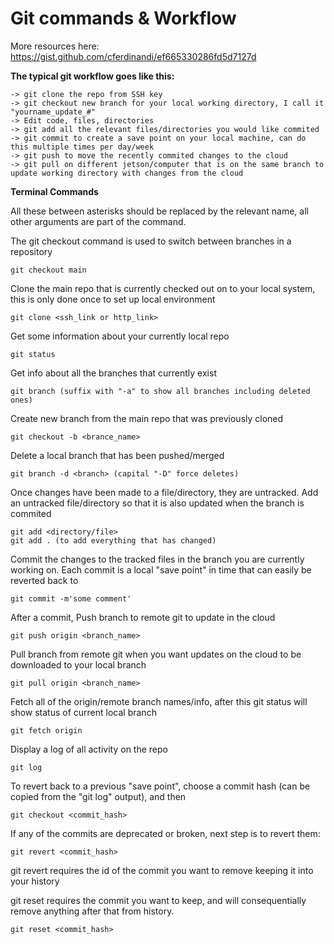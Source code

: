 # Git commands & Workflow

More resources here: https://gist.github.com/cferdinandi/ef665330286fd5d7127d

**The typical git workflow goes like this:**

	-> git clone the repo from SSH key
	-> git checkout new branch for your local working directory, I call it "yourname_update_#"
	-> Edit code, files, directories
	-> git add all the relevant files/directories you would like commited
	-> git commit to create a save point on your local machine, can do this multiple times per day/week
	-> git push to move the recently commited changes to the cloud
	-> git pull on different jetson/computer that is on the same branch to update working directory with changes from the cloud


**Terminal Commands**

All  these <arguments> between asterisks should be replaced by the relevant name, all other arguments are part of the command.

The git checkout command is used to switch between branches in a repository
	
	git checkout main
	
Clone the main repo that is currently checked out on to your local system, this is only done once to set up local environment
	
	git clone <ssh_link or http_link>

Get some information about your currently local repo
	
	git status
	
Get info about all the branches that currently exist
	
	git branch (suffix with "-a" to show all branches including deleted ones)
	
Create new branch from the main repo that was previously cloned
	
	git checkout -b <brance_name>
	
Delete a local branch that has been pushed/merged

	git branch -d <branch> (capital "-D" force deletes)
	
Once changes have been made to a file/directory, they are untracked. Add an untracked file/directory so that it is also updated when the branch is commited
	
	git add <directory/file>
	git add . (to add everything that has changed)

Commit the changes to the tracked files in the branch you are currently working on. Each commit is a local "save point" in time that can easily be reverted back to

	git commit -m'some comment'

After a commit, Push branch to remote git to update in the cloud
	
	git push origin <branch_name>
	
Pull branch from remote git when you want updates on the cloud to be downloaded to your local branch

	git pull origin <branch_name>
	
Fetch all of the origin/remote branch names/info, after this git status will show status of current local branch

	git fetch origin
	
Display a log of all activity on the repo	
	
	git log
	
To revert back to a previous "save point", choose a commit hash (can be copied from the "git log" output), and then

	git checkout <commit_hash>
	
If any of the commits are deprecated or broken, next step is to revert them:

	git revert <commit_hash>
	
git revert requires the id of the commit you want to remove keeping it into your history

git reset requires the commit you want to keep, and will consequentially remove anything after that from history.

	git reset <commit_hash>
	


